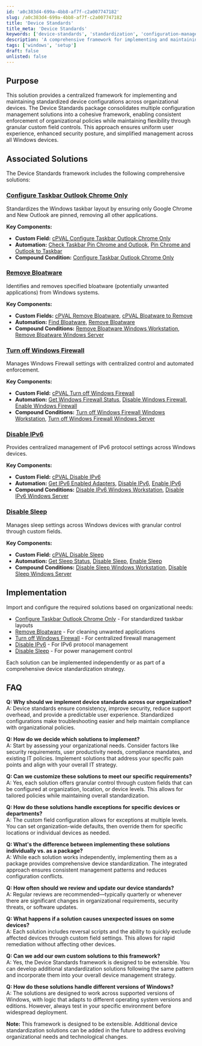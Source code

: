 ```yaml
---
id: 'a0c383d4-699a-4bb8-af7f-c2a007747182'
slug: /a0c383d4-699a-4bb8-af7f-c2a007747182
title: 'Device Standards'
title_meta: 'Device Standards'
keywords: ['device-standards', 'standardization', 'configuration-management', 'windows-configuration', 'enterprise-standards']
description: 'A comprehensive framework for implementing and maintaining standardized device configurations across the organization. This solution package includes multiple sub-solutions for managing taskbar settings, bloatware removal, firewall policies, IPv6 settings, and power management.'
tags: ['windows', 'setup']
draft: false
unlisted: false
---
```


## Purpose

This solution provides a centralized framework for implementing and maintaining standardized device configurations across organizational devices. The Device Standards package consolidates multiple configuration management solutions into a cohesive framework, enabling consistent enforcement of organizational policies while maintaining flexibility through granular custom field controls. This approach ensures uniform user experience, enhanced security posture, and simplified management across all Windows devices.

## Associated Solutions

The Device Standards framework includes the following comprehensive solutions:

### [Configure Taskbar Outlook Chrome Only](/docs/8efbc9f2-0812-40c2-8583-a563049c7762)

Standardizes the Windows taskbar layout by ensuring only Google Chrome and New Outlook are pinned, removing all other applications.

**Key Components:**

- **Custom Field:** [cPVAL Configure Taskbar Outlook Chrome Only](/docs/6c8e4e35-3db7-4ff0-8d3c-ec8d0b04e82f)
- **Automation:** [Check Taskbar Pin Chrome and Outlook](/docs/36b9d578-a66a-49db-8b42-6c5507ae8c79), [Pin Chrome and Outlook to Taskbar](/docs/0229b8df-4fd3-4b30-923c-34ff7f656f8e)
- **Compound Condition:** [Configure Taskbar Outlook Chrome Only](/docs/0b21bc06-3e82-4d45-939a-cf2d2425251c)

### [Remove Bloatware](/docs/9912c1d2-27b8-449a-8d54-d5e24b436721)

Identifies and removes specified bloatware (potentially unwanted applications) from Windows systems.

**Key Components:**

- **Custom Fields:** [cPVAL Remove Bloatware](/docs/4eef200f-a609-4993-9533-b7fce30b29ef), [cPVAL Bloatware to Remove](/docs/b3a55fe5-d7aa-4976-bf57-c46799ef4548)
- **Automation:** [Find Bloatware](/docs/1c79c2ef-4053-4956-85be-f9c0d87c37ed), [Remove Bloatware](/docs/e921882d-f1f2-492a-8cd0-58d37eba5d35)
- **Compound Conditions:** [Remove Bloatware Windows Workstation](/docs/b6723ac1-0617-4be9-958f-385c77b52bc5), [Remove Bloatware Windows Server](/docs/4d9d3ca7-9dd9-4630-8c9a-f3da24f28b8c)

### [Turn off Windows Firewall](/docs/202f2907-e8e5-4d65-9823-e70749cef708)

Manages Windows Firewall settings with centralized control and automated enforcement.

**Key Components:**

- **Custom Field:** [cPVAL Turn off Windows Firewall](/docs/48a340ed-d4aa-4949-9862-89e0737c5c95)
- **Automation:** [Get Windows Firewall Status](/docs/835251c6-1c07-4e24-9806-6071107fa8d3), [Disable Windows Firewall](/docs/f13721f2-1a61-4ae8-bec3-1e008927dfac), [Enable Windows Firewall](/docs/e3232f95-af1e-4c98-8fe4-5f09e77c6635)
- **Compound Conditions:** [Turn off Windows Firewall Windows Workstation](/docs/cd5cfdc6-69b2-41bd-be00-3e00547f284b), [Turn off Windows Firewall Windows Server](/docs/d43b6332-798c-43ea-b9e2-d774a1cd04e9)

### [Disable IPv6](/docs/1e9dee40-965f-4b6c-a9cf-4cb45162d5ac)

Provides centralized management of IPv6 protocol settings across Windows devices.

**Key Components:**

- **Custom Field:** [cPVAL Disable IPv6](/docs/060ad5d8-ee1d-4ee2-a92d-7dbc14121bc6)
- **Automation:** [Get IPv6 Enabled Adapters](/docs/eace3666-d7f3-41f5-a819-df7056a94e5f), [Disable IPv6](/docs/44ab6bd7-fe4f-4c1a-a743-9db643091d3d), [Enable IPv6](/docs/9149e3e9-027a-4666-9283-d17b26816234)
- **Compound Conditions:** [Disable IPv6 Windows Workstation](/docs/2471a88f-d339-497b-a9c2-1f30f83bcdd9), [Disable IPv6 Windows Server](/docs/79b177eb-4421-48b2-b47c-9163ceebcf78)

### [Disable Sleep](/docs/a34e3293-b46a-485d-ae72-c30d235a2531)

Manages sleep settings across Windows devices with granular control through custom fields.

**Key Components:**

- **Custom Field:** [cPVAL Disable Sleep](/docs/b0c22386-feb6-427c-b1fd-e29a9c4863a3)
- **Automation:** [Get Sleep Status](/docs/49127c19-f3b2-4006-9d48-ccd01290eafa), [Disable Sleep](/docs/21947d80-a91f-4b2a-9109-addee4e16b91), [Enable Sleep](/docs/aa641c2c-bac8-47a5-aee9-0891c5f5330c)
- **Compound Conditions:** [Disable Sleep Windows Workstation](/docs/01e513a0-0764-4d2d-ae60-871e42010526), [Disable Sleep Windows Server](/docs/047f1fc9-f296-42c0-bad6-3498b9160609)

## Implementation

Import and configure the required solutions based on organizational needs:

- [Configure Taskbar Outlook Chrome Only](/docs/8efbc9f2-0812-40c2-8583-a563049c7762) - For standardized taskbar layouts
- [Remove Bloatware](/docs/9912c1d2-27b8-449a-8d54-d5e24b436721) - For cleaning unwanted applications
- [Turn off Windows Firewall](/docs/202f2907-e8e5-4d65-9823-e70749cef708) - For centralized firewall management
- [Disable IPv6](/docs/1e9dee40-965f-4b6c-a9cf-4cb45162d5ac) - For IPv6 protocol management
- [Disable Sleep](/docs/a34e3293-b46a-485d-ae72-c30d235a2531) - For power management control

Each solution can be implemented independently or as part of a comprehensive device standardization strategy.

## FAQ

**Q: Why should we implement device standards across our organization?**  
A: Device standards ensure consistency, improve security, reduce support overhead, and provide a predictable user experience. Standardized configurations make troubleshooting easier and help maintain compliance with organizational policies.

**Q: How do we decide which solutions to implement?**  
A: Start by assessing your organizational needs. Consider factors like security requirements, user productivity needs, compliance mandates, and existing IT policies. Implement solutions that address your specific pain points and align with your overall IT strategy.

**Q: Can we customize these solutions to meet our specific requirements?**  
A: Yes, each solution offers granular control through custom fields that can be configured at organization, location, or device levels. This allows for tailored policies while maintaining overall standardization.

**Q: How do these solutions handle exceptions for specific devices or departments?**  
A: The custom field configuration allows for exceptions at multiple levels. You can set organization-wide defaults, then override them for specific locations or individual devices as needed.

**Q: What's the difference between implementing these solutions individually vs. as a package?**  
A: While each solution works independently, implementing them as a package provides comprehensive device standardization. The integrated approach ensures consistent management patterns and reduces configuration conflicts.

**Q: How often should we review and update our device standards?**  
A: Regular reviews are recommended—typically quarterly or whenever there are significant changes in organizational requirements, security threats, or software updates.

**Q: What happens if a solution causes unexpected issues on some devices?**  
A: Each solution includes reversal scripts and the ability to quickly exclude affected devices through custom field settings. This allows for rapid remediation without affecting other devices.

**Q: Can we add our own custom solutions to this framework?**   
A: Yes, the Device Standards framework is designed to be extensible. You can develop additional standardization solutions following the same pattern and incorporate them into your overall device management strategy.

**Q: How do these solutions handle different versions of Windows?**  
A: The solutions are designed to work across supported versions of Windows, with logic that adapts to different operating system versions and editions. However, always test in your specific environment before widespread deployment.

**Note:** This framework is designed to be extensible. Additional device standardization solutions can be added in the future to address evolving organizational needs and technological changes.
